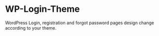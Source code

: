 # WP-Login-Theme
WordPress Login, registration and forgot password pages design change according to your theme.
